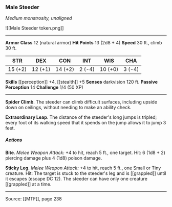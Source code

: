### Male Steeder
_Medium monstrosity, unaligned_

![[Male Steeder token.png]]




---

**Armor Class** 12 (natural armor)
**Hit Points** 13 (2d8 + 4)
**Speed** 30 ft., climb 30 ft.

| STR     | DEX     | CON     | INT     | WIS     | CHA     |
|---------|---------|---------|---------|---------|---------|
| 15 (+2) | 12 (+1) | 14 (+2) | 2 (-4) | 10 (+0) | 3 (-4) |

**Skills** [[perception]] +4, [[stealth]] +5
**Senses** darkvision 120 ft.
**Passive Perception** 14
**Challenge** 1/4 (50 XP)

---

**Spider Climb**. The steeder can climb difficult surfaces, including upside down on ceilings, without needing to make an ability check.

**Extraordinary Leap**. The distance of the steeder's long jumps is tripled; every foot of its walking speed that it spends on the jump allows it to jump 3 feet.

##### Actions
**Bite**. _Melee Weapon Attack:_ +4 to hit, reach 5 ft., one target. Hit: 6 (1d8 + 2) piercing damage plus 4 (1d8) poison damage.

**Sticky Leg**. _Melee Weapon Attack:_ +4 to hit, reach 5 ft., one Small or Tiny creature. Hit: The target is stuck to the steeder's leg and is [[grappled]] until it escapes (escape DC 12). The steeder can have only one creature [[grappled]] at a time.


---

Source: [[MTF]], page 238